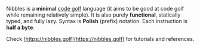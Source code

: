 Nibbles is a **minimal** [code golf](https://en.wikipedia.org/wiki/Code_golf) language (it aims to be good at code golf while remaining relatively simple). It is also purely **functional**, statically typed, and fully lazy. Syntax is **Polish** (prefix) notation. Each instruction is **half a byte**.

Check [https://nibbles.golf](https://nibbles.golf) for tutorials and references.
